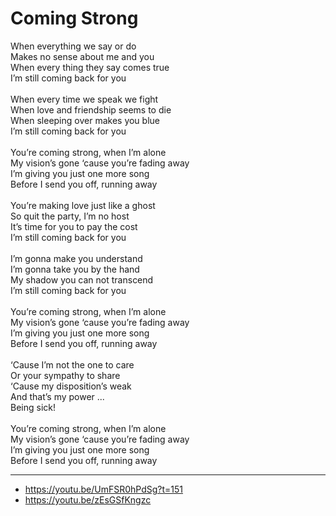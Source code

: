 # Coming Strong

When everything we say or do\
Makes no sense about me and you\
When every thing they say comes true\
I’m still coming back for you\
\
When every time we speak we fight\
When love and friendship seems to die\
When sleeping over makes you blue\
I’m still coming back for you\
\
You’re coming strong, when I’m alone\
My vision’s gone ‘cause you’re fading away\
I’m giving you just one more song\
Before I send you off, running away\
\
You’re making love just like a ghost\
So quit the party, I’m no host\
It’s time for you to pay the cost\
I’m still coming back for you\
\
I’m gonna make you understand\
I’m gonna take you by the hand\
My shadow you can not transcend\
I’m still coming back for you\
\
You’re coming strong, when I’m alone\
My vision’s gone ‘cause you’re fading away\
I’m giving you just one more song\
Before I send you off, running away\
\
‘Cause I’m not the one to care\
Or your sympathy to share\
‘Cause my disposition’s weak\
And that’s my power ...\
Being sick!\
\
You’re coming strong, when I’m alone\
My vision’s gone ‘cause you’re fading away\
I’m giving you just one more song\
Before I send you off, running away

---
- https://youtu.be/UmFSR0hPdSg?t=151
- https://youtu.be/zEsGSfKngzc
